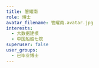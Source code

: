 ```yaml
---
title: 管耀南
role: 博士
avatar_filename: 管耀南.avatar.jpg
interests:
  - 大数据建模
  - 中国船舶七院
superuser: false
user_groups:
  - 已毕业博士
---
```

